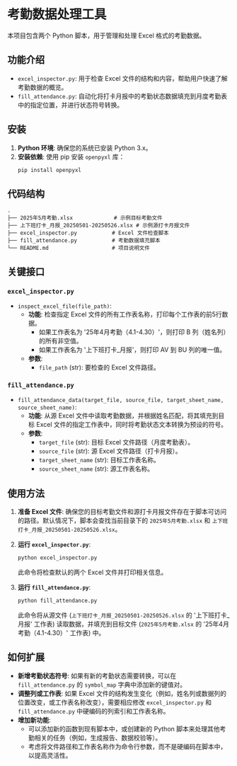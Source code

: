 # 考勤数据处理工具

本项目包含两个 Python 脚本，用于管理和处理 Excel 格式的考勤数据。

## 功能介绍
-   `excel_inspector.py`: 用于检查 Excel 文件的结构和内容，帮助用户快速了解考勤数据的概览。
-   `fill_attendance.py`: 自动化将打卡月报中的考勤状态数据填充到月度考勤表中的指定位置，并进行状态符号转换。

## 安装
1.  **Python 环境**: 确保您的系统已安装 Python 3.x。
2.  **安装依赖**: 使用 pip 安装 `openpyxl` 库：
    ```bash
    pip install openpyxl
    ```

## 代码结构
```
.
├── 2025年5月考勤.xlsx             # 示例目标考勤文件
├── 上下班打卡_月报_20250501-20250526.xlsx # 示例源打卡月报文件
├── excel_inspector.py           # Excel 文件检查脚本
├── fill_attendance.py           # 考勤数据填充脚本
└── README.md                    # 项目说明文件
```

## 关键接口

### `excel_inspector.py`
-   `inspect_excel_file(file_path)`:
    *   **功能**: 检查指定 Excel 文件的所有工作表名称，打印每个工作表的前5行数据。
        *   如果工作表名为 '25年4月考勤（4.1-4.30）'，则打印 B 列（姓名列）的所有非空值。
        *   如果工作表名为 '上下班打卡_月报'，则打印 AV 到 BU 列的唯一值。
    *   **参数**:
        *   `file_path` (str): 要检查的 Excel 文件路径。

### `fill_attendance.py`
-   `fill_attendance_data(target_file, source_file, target_sheet_name, source_sheet_name)`:
    *   **功能**: 从源 Excel 文件中读取考勤数据，并根据姓名匹配，将其填充到目标 Excel 文件的指定工作表中，同时将考勤状态文本转换为预设的符号。
    *   **参数**:
        *   `target_file` (str): 目标 Excel 文件路径（月度考勤表）。
        *   `source_file` (str): 源 Excel 文件路径（打卡月报）。
        *   `target_sheet_name` (str): 目标工作表名称。
        *   `source_sheet_name` (str): 源工作表名称。

## 使用方法

1.  **准备 Excel 文件**: 确保您的目标考勤文件和源打卡月报文件存在于脚本可访问的路径。默认情况下，脚本会查找当前目录下的 `2025年5月考勤.xlsx` 和 `上下班打卡_月报_20250501-20250526.xlsx`。

2.  **运行 `excel_inspector.py`**:
    ```bash
    python excel_inspector.py
    ```
    此命令将检查默认的两个 Excel 文件并打印相关信息。

3.  **运行 `fill_attendance.py`**:
    ```bash
    python fill_attendance.py
    ```
    此命令将从源文件 (`上下班打卡_月报_20250501-20250526.xlsx` 的 '上下班打卡_月报' 工作表) 读取数据，并填充到目标文件 (`2025年5月考勤.xlsx` 的 '25年4月考勤（4.1-4.30）' 工作表) 中。

## 如何扩展

-   **新增考勤状态符号**: 如果有新的考勤状态需要转换，可以在 `fill_attendance.py` 的 `symbol_map` 字典中添加新的键值对。
-   **调整列或工作表**: 如果 Excel 文件的结构发生变化（例如，姓名列或数据列的位置改变，或工作表名称改变），需要相应修改 `excel_inspector.py` 和 `fill_attendance.py` 中硬编码的列索引和工作表名称。
-   **增加新功能**:
    *   可以添加新的函数到现有脚本中，或创建新的 Python 脚本来处理其他考勤相关的任务（例如，生成报告、数据校验等）。
    *   考虑将文件路径和工作表名称作为命令行参数，而不是硬编码在脚本中，以提高灵活性。
